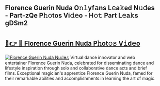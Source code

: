 ## Florence Guerin Nuda O𝚗𝚕yf𝚊ns L𝚎a𝚔ed N𝚞𝚍es - Part-zQe P𝚑𝚘tos Vi𝚍𝚎o - H𝚘𝚝 Part L𝚎a𝚔s gDSm2

# <h2><a href="http://kf7u9f.oniu.top/?m=Florence+Guerin+Nuda">🔗👉 🔴 Florence Guerin Nuda P𝚑ot𝚘𝚜 V𝚒d𝚎o</a></h2>

[![Florence Guerin Nuda Nu𝚍e𝚜](https://i.imgur.com/0qMVB7G.gif)](http://kf7u9f.oniu.top/?m=Florence+Guerin+Nuda)
Virtual dance innovator and web entertainer Florence Guerin Nuda, celebrated for disseminating dance and lifestyle inspiration through solo and collaborative dance acts and brief films. Exceptional magician's apprentice Florence Guerin Nuda, famed for their remarkable abilities and accomplishments in learning the art of magic.  

